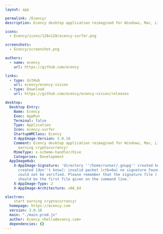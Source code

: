 ```yaml
---
layout: app

permalink: /Ecency/
description: Ecency desktop application reimagined for Windows, Mac, Linux users, start earning cryptocurrency!

icons:
  - Ecency/icons/128x128/ecency-surfer.png

screenshots:
  - Ecency/screenshot.png

authors:
  - name: ecency
    url: https://github.com/ecency

links:
  - type: GitHub
    url: ecency/ecency-vision
  - type: Download
    url: https://github.com/ecency/ecency-vision/releases

desktop:
  Desktop Entry:
    Name: Ecency
    Exec: AppRun
    Terminal: false
    Type: Application
    Icon: ecency-surfer
    StartupWMClass: Ecency
    X-AppImage-Version: 3.0.18
    Comment: Ecency desktop application reimagined for Windows, Mac, Linux users, start
      earning cryptocurrency!
    MimeType: x-scheme-handler/hive
    Categories: Development
  AppImageHub:
    X-AppImage-Signature: 'directory ''/home/runner/.gnupg'' created keybox ''/home/runner/.gnupg/pubring.kbx''
      created [don''t know]: invalid packet (ctb=0a) no signature found the signature
      could not be verified. Please remember that the signature file (.sig or .asc)
      should be the first file given on the command line.'
    X-AppImage-Type: 2
    X-AppImage-Architecture: x86_64

electron:
    start earning cryptocurrency!
  homepage: https://ecency.com
  version: 3.0.18
  main: "./main.prod.js"
  author: Ecency <hello@ecency.com>
  dependencies: {}
---
```

